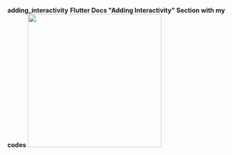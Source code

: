 **adding_interactivity**
**Flutter Docs "Adding Interactivity" Section with my codes**
<img src="https://user-images.githubusercontent.com/58719777/150649777-a19a5b7e-e1b1-4219-b9b4-4634434ab2ad.jpeg" width="300" />
